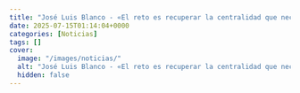 ```yaml
---
title: "José Luis Blanco - «El reto es recuperar la centralidad que necesita el país»"
date: 2025-07-15T01:14:04+0000
categories: [Noticias]
tags: []
cover:
  image: "/images/noticias/"
  alt: "José Luis Blanco - «El reto es recuperar la centralidad que necesita el país»"
  hidden: false
---
```



